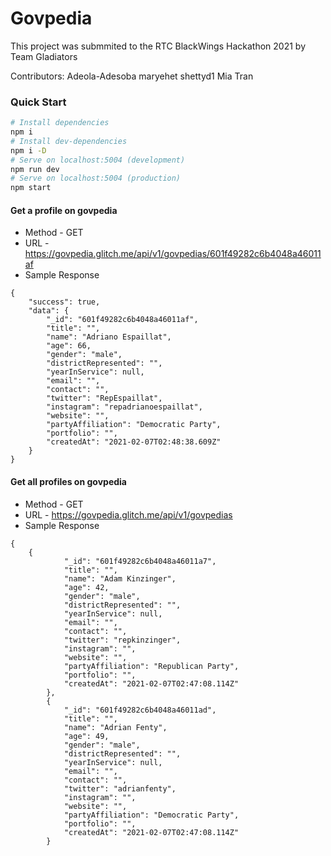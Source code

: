 # Govpedia

This project was submmited to the RTC BlackWings Hackathon 2021 by Team Gladiators

Contributors:
Adeola-Adesoba
maryehet
shettyd1
Mia Tran


### Quick Start
```bash
# Install dependencies
npm i
# Install dev-dependencies
npm i -D
# Serve on localhost:5004 (development)
npm run dev
# Serve on localhost:5004 (production)
npm start
```

#### Get a profile on govpedia
* Method - GET
* URL - https://govpedia.glitch.me/api/v1/govpedias/601f49282c6b4048a46011af
* Sample Response
```
{
    "success": true,
    "data": {
        "_id": "601f49282c6b4048a46011af",
        "title": "",
        "name": "Adriano Espaillat",
        "age": 66,
        "gender": "male",
        "districtRepresented": "",
        "yearInService": null,
        "email": "",
        "contact": "",
        "twitter": "RepEspaillat",
        "instagram": "repadrianoespaillat",
        "website": "",
        "partyAffiliation": "Democratic Party",
        "portfolio": "",
        "createdAt": "2021-02-07T02:48:38.609Z"
    }
}
```

#### Get all profiles on govpedia
* Method - GET
* URL - https://govpedia.glitch.me/api/v1/govpedias
* Sample Response
```
{
    {
            "_id": "601f49282c6b4048a46011a7",
            "title": "",
            "name": "Adam Kinzinger",
            "age": 42,
            "gender": "male",
            "districtRepresented": "",
            "yearInService": null,
            "email": "",
            "contact": "",
            "twitter": "repkinzinger",
            "instagram": "",
            "website": "",
            "partyAffiliation": "Republican Party",
            "portfolio": "",
            "createdAt": "2021-02-07T02:47:08.114Z"
        },
        {
            "_id": "601f49282c6b4048a46011ad",
            "title": "",
            "name": "Adrian Fenty",
            "age": 49,
            "gender": "male",
            "districtRepresented": "",
            "yearInService": null,
            "email": "",
            "contact": "",
            "twitter": "adrianfenty",
            "instagram": "",
            "website": "",
            "partyAffiliation": "Democratic Party",
            "portfolio": "",
            "createdAt": "2021-02-07T02:47:08.114Z"
        }
```

